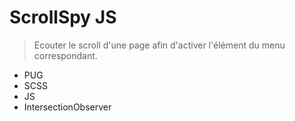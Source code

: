 # ScrollSpy JS

>Ecouter le scroll d'une page afin d'activer l'élément du menu correspondant.

* PUG
* SCSS
* JS
* IntersectionObserver 
